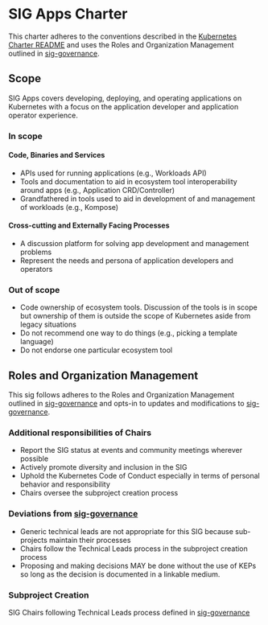 # SIG Apps Charter

This charter adheres to the conventions described in the [Kubernetes Charter README] and uses
the Roles and Organization Management outlined in [sig-governance].

## Scope

SIG Apps covers developing, deploying, and operating applications on Kubernetes with a focus on the application developer and application operator experience.

### In scope

#### Code, Binaries and Services

- APIs used for running applications (e.g., Workloads API)
- Tools and documentation to aid in ecosystem tool interoperability around apps (e.g., Application CRD/Controller)
- Grandfathered in tools used to aid in development of and management of workloads (e.g., Kompose)

#### Cross-cutting and Externally Facing Processes

- A discussion platform for solving app development and management problems
- Represent the needs and persona of application developers and operators

### Out of scope

- Code ownership of ecosystem tools. Discussion of the tools is in scope but ownership of them is outside the scope of Kubernetes aside from legacy situations
- Do not recommend one way to do things (e.g., picking a template language)
- Do not endorse one particular ecosystem tool

## Roles and Organization Management

This sig follows adheres to the Roles and Organization Management outlined in [sig-governance]
and opts-in to updates and modifications to [sig-governance].

### Additional responsibilities of Chairs

- Report the SIG status at events and community meetings wherever possible
- Actively promote diversity and inclusion in the SIG
- Uphold the Kubernetes Code of Conduct especially in terms of personal behavior and responsibility
- Chairs oversee the subproject creation process

### Deviations from [sig-governance]

- Generic technical leads are not appropriate for this SIG because sub-projects maintain their processes
- Chairs follow the Technical Leads process in the subproject creation process
- Proposing and making decisions MAY be done without the use of KEPs so long as the decision is documented in a linkable medium.

### Subproject Creation

SIG Chairs following Technical Leads process defined in [sig-governance]

[sig-governance]: https://github.com/kubernetes/community/blob/master/committee-steering/governance/sig-governance.md
[sig-subprojects]: https://github.com/kubernetes/community/blob/master/sig-YOURSIG/README.md#subprojects
[Kubernetes Charter README]: https://github.com/kubernetes/community/blob/master/committee-steering/governance/README.md
